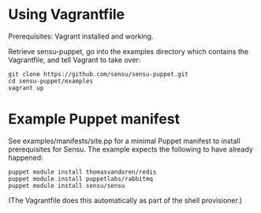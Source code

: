 # Using Vagrantfile

Prerequisites: Vagrant installed and working.

Retrieve sensu-puppet, go into the examples directory which contains the
Vagrantfile, and tell Vagrant to take over:

    git clone https://github.com/sensu/sensu-puppet.git
    cd sensu-puppet/examples
    vagrant up

# Example Puppet manifest

See examples/manifests/site.pp for a minimal Puppet manifest to install
prerequisites for Sensu. The example expects the following to have already
happened:

    puppet module install thomasvandoren/redis
    puppet module install puppetlabs/rabbitmq
    puppet module install sensu/sensu

(The Vagrantfile does this automatically as part of the shell provisioner.)